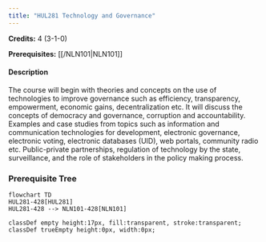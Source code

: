 ```yaml
---
title: "HUL281 Technology and Governance"
---
```

**Credits:** 4 (3-1-0)

**Prerequisites:** [[/NLN101|NLN101]]

#### Description
The course will begin with theories and concepts on the use of technologies to improve governance such as efficiency, transparency, empowerment, economic gains, decentralization etc. It will discuss the concepts of democracy and governance, corruption and accountability. Examples and case studies from topics such as information and communication technologies for development, electronic governance, electronic voting, electronic databases (UID), web portals, community radio etc. Public-private partnerships, regulation of technology by the state, surveillance, and the role of stakeholders in the policy making process.

### Prerequisite Tree

```mermaid
flowchart TD
HUL281-428[HUL281]
HUL281-428 --> NLN101-428[NLN101]

classDef empty height:17px, fill:transparent, stroke:transparent;
classDef trueEmpty height:0px, width:0px;
```